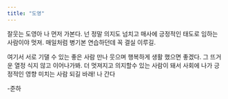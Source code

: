 ```yaml
---
title: "도영"
---
```

잘웃는 도영아 나 먼저 가본다. 넌 정말 의지도 넘치고 매사에 긍정적인 태도로 임하는 사람이야 멋져. 매일처럼 병기본 연습하던데 꼭 결실 이루길.

여기서 서로 기댈 수 있는 좋은 사람 만나 웃으며 행복하게 생활 했으면 좋겠다. 그 뜨거운 열정 식지 않고 이어나가봐. 더 멋져지고 의지할수 있는 사람이 돼서 사회에 나가 긍정적인 영향 미치는 사람 되길 바래! 나 간다

-준하
